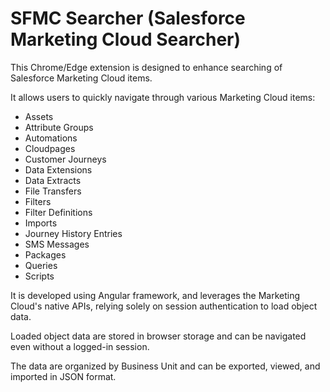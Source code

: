 # SFMC Searcher (Salesforce Marketing Cloud Searcher)

This Chrome/Edge extension is designed to enhance searching of Salesforce Marketing Cloud items.

It allows users to quickly navigate through various Marketing Cloud items:
- Assets
- Attribute Groups
- Automations
- Cloudpages
- Customer Journeys
- Data Extensions
- Data Extracts
- File Transfers
- Filters
- Filter Definitions
- Imports
- Journey History Entries
- SMS Messages
- Packages
- Queries
- Scripts

It is developed using Angular framework, and leverages the Marketing Cloud's native APIs, relying solely on session authentication to load object data. 

Loaded object data are stored in browser storage and can be navigated even without a logged-in session.

The data are organized by Business Unit and can be exported, viewed, and imported in JSON format.